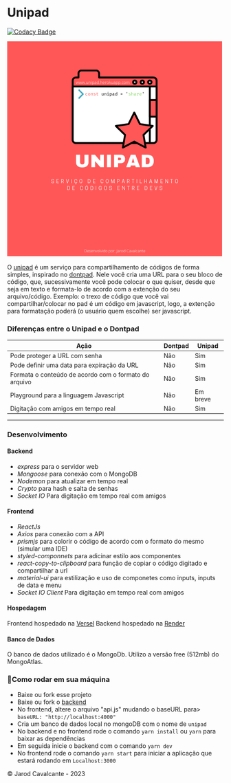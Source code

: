 # Unipad

[![Codacy Badge](https://app.codacy.com/project/badge/Grade/f6d8f2311eef45599a646589b41487db)](https://www.codacy.com/gh/jarodsim/unipad-frontend/dashboard?utm_source=github.com&utm_medium=referral&utm_content=jarodsim/unipad-frontend&utm_campaign=Badge_Grade)

![picture](public/LOGO.png)

O [unipad](https://unipad.herokuapp.com/) é um serviço para compartilhamento de códigos de forma simples, inspirado no [dontpad](http://dontpad.com/). Nele você cria uma URL para o seu bloco de código, que, sucessivamente você pode colocar o que quiser, desde que seja em texto e formata-lo de acordo com a extenção do seu arquivo/código. Exemplo: o trexo de código que você vai compartilhar/colocar no pad é um código em javascript, logo, a extenção para formatação poderá (o usuário quem escolhe) ser javascript.

### Diferenças entre o Unipad e o Dontpad

| Ação                                                  | Dontpad | Unipad   |
| ----------------------------------------------------- | ------- | -------- |
| Pode proteger a URL com senha                         | Não     | Sim      |
| Pode definir uma data para expiração da URL           | Não     | Sim      |
| Formata o conteúdo de acordo com o formato do arquivo | Não     | Sim      |
| Playground para a linguagem Javascript                | Não     | Em breve |
| Digitação com amigos em tempo real                    | Não     | Sim      |

---

### Desenvolvimento

#### Backend

- _express_ para o servidor web
- _Mongoose_ para conexão com o MongoDB
- _Nodemon_ para atualizar em tempo real
- _Crypto_ para hash e salta de senhas
- _Socket IO_ Para digitação em tempo real com amigos

#### Frontend

- _ReactJs_
- _Axios_ para conexão com a API
- _prismjs_ para colorir o código de acordo com o formato do mesmo (simular uma IDE)
- _styled-componnets_ para adicinar estilo aos componentes
- _react-copy-to-clipboard_ para função de copiar o código digitado e compartilhar a url
- _material-ui_ para estilização e uso de componetes como inputs, inputs de data e menu
- _Socket IO Client_ Para digitação em tempo real com amigos

#### Hospedagem

Frontend hospedado na [Versel](https://vercel.com/)
Backend hospedado na [Render](https://render.com/)

#### Banco de Dados

O banco de dados utilizado é o MongoDb. Utilizo a versão free (512mb) do MongoAtlas.

### 🚀Como rodar em sua máquina

- Baixe ou fork esse projeto
- Baixe ou fork o [backend](https://github.com/jarodsim/unipad-backend)
- No frontend, altere o arquivo "api.js" mudando o baseURL para> `baseURL: "http://localhost:4000"`
- Cria um banco de dados local no mongoDB com o nome de `unipad`
- No backend e no frontend rode o comando `yarn install` ou `yarn` para baixar as dependências
- Em seguida inicie o backend com o comando `yarn dev`
- No frontend rode o comando `yarn start` para iniciar a aplicação que estará rodando em `Localhost:3000`

© Jarod Cavalcante - 2023
